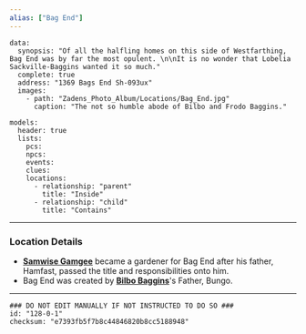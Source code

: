```yaml
---
alias: ["Bag End"]
---
```

```RpgManagerData
data: 
  synopsis: "Of all the halfling homes on this side of Westfarthing, Bag End was by far the most opulent. \n\nIt is no wonder that Lobelia Sackville-Baggins wanted it so much."
  complete: true
  address: "1369 Bags End Sh-093ux"
  images: 
    - path: "Zadens_Photo_Album/Locations/Bag_End.jpg"
      caption: "The not so humble abode of Bilbo and Frodo Baggins."
```
```RpgManager
models: 
  header: true
  lists: 
    pcs: 
    npcs: 
    events: 
    clues: 
    locations: 
      - relationship: "parent"
        title: "Inside"
      - relationship: "child"
        title: "Contains"
```
---
### Location Details
 - [**Samwise Gamgee**](../Characters/Samwise-Gamgee.md) became a gardener for Bag End after his father, Hamfast, passed the title and responsibilities onto him. 
 - Bag End was created by [**Bilbo Baggins**](../NonPlayerCharacters/Bilbo-Baggins.md)'s Father, Bungo. 

---
```RpgManagerID
### DO NOT EDIT MANUALLY IF NOT INSTRUCTED TO DO SO ###
id: "128-0-1"
checksum: "e7393fb5f7b8c44846820b8cc5188948"
```

